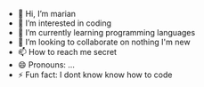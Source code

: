 - 👋 Hi, I’m marian
- 👀 I’m interested in coding
- 🌱 I’m currently learning programming languages
- 💞️ I’m looking to collaborate on nothing I'm new
- 📫 How to reach me secret
- 😄 Pronouns: ...
- ⚡ Fun fact: I dont know know how to code

<!---
marianabigail17/marianabigail17 is a ✨ special ✨ repository because its `README.md` (this file) appears on your GitHub profile.
You can click the Preview link to take a look at your changes.
--->

